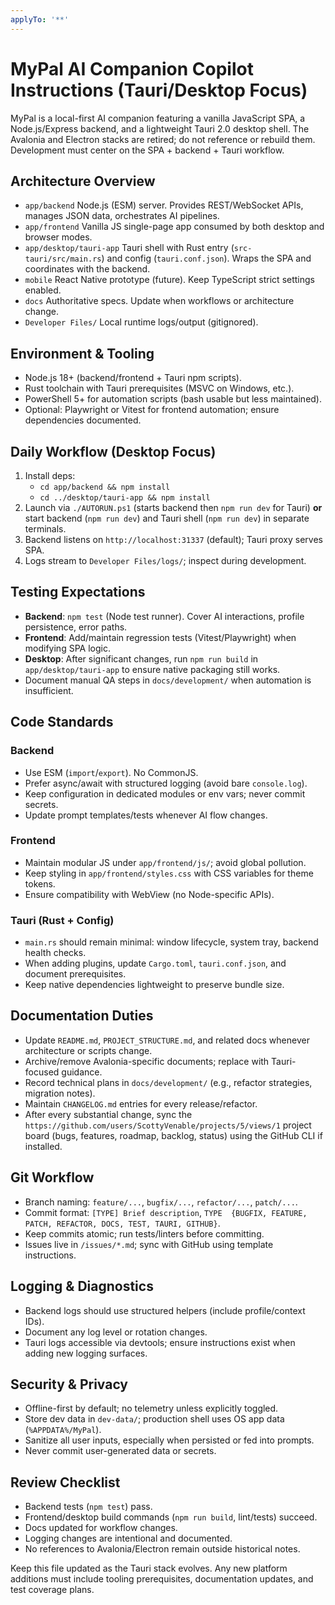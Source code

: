 ```yaml
---
applyTo: '**'
---
```

# MyPal AI Companion  Copilot Instructions (Tauri/Desktop Focus)

MyPal is a local-first AI companion featuring a vanilla JavaScript SPA, a Node.js/Express backend, and a lightweight Tauri 2.0 desktop shell. The Avalonia and Electron stacks are retired; do not reference or rebuild them. Development must center on the SPA + backend + Tauri workflow.

## Architecture Overview
- `app/backend`  Node.js (ESM) server. Provides REST/WebSocket APIs, manages JSON data, orchestrates AI pipelines.
- `app/frontend`  Vanilla JS single-page app consumed by both desktop and browser modes.
- `app/desktop/tauri-app`  Tauri shell with Rust entry (`src-tauri/src/main.rs`) and config (`tauri.conf.json`). Wraps the SPA and coordinates with the backend.
- `mobile`  React Native prototype (future). Keep TypeScript strict settings enabled.
- `docs`  Authoritative specs. Update when workflows or architecture change.
- `Developer Files/`  Local runtime logs/output (gitignored).

## Environment & Tooling
- Node.js 18+ (backend/frontend + Tauri npm scripts).
- Rust toolchain with Tauri prerequisites (MSVC on Windows, etc.).
- PowerShell 5+ for automation scripts (bash usable but less maintained).
- Optional: Playwright or Vitest for frontend automation; ensure dependencies documented.

## Daily Workflow (Desktop Focus)
1. Install deps:
   - `cd app/backend && npm install`
   - `cd ../desktop/tauri-app && npm install`
2. Launch via `./AUTORUN.ps1` (starts backend then `npm run dev` for Tauri) **or** start backend (`npm run dev`) and Tauri shell (`npm run dev`) in separate terminals.
3. Backend listens on `http://localhost:31337` (default); Tauri proxy serves SPA.
4. Logs stream to `Developer Files/logs/`; inspect during development.

## Testing Expectations
- **Backend**: `npm test` (Node test runner). Cover AI interactions, profile persistence, error paths.
- **Frontend**: Add/maintain regression tests (Vitest/Playwright) when modifying SPA logic.
- **Desktop**: After significant changes, run `npm run build` in `app/desktop/tauri-app` to ensure native packaging still works.
- Document manual QA steps in `docs/development/` when automation is insufficient.

## Code Standards
### Backend
- Use ESM (`import`/`export`). No CommonJS.
- Prefer async/await with structured logging (avoid bare `console.log`).
- Keep configuration in dedicated modules or env vars; never commit secrets.
- Update prompt templates/tests whenever AI flow changes.

### Frontend
- Maintain modular JS under `app/frontend/js/`; avoid global pollution.
- Keep styling in `app/frontend/styles.css` with CSS variables for theme tokens.
- Ensure compatibility with WebView (no Node-specific APIs).

### Tauri (Rust + Config)
- `main.rs` should remain minimal: window lifecycle, system tray, backend health checks.
- When adding plugins, update `Cargo.toml`, `tauri.conf.json`, and document prerequisites.
- Keep native dependencies lightweight to preserve bundle size.

## Documentation Duties
- Update `README.md`, `PROJECT_STRUCTURE.md`, and related docs whenever architecture or scripts change.
- Archive/remove Avalonia-specific documents; replace with Tauri-focused guidance.
- Record technical plans in `docs/development/` (e.g., refactor strategies, migration notes).
- Maintain `CHANGELOG.md` entries for every release/refactor.
- After every substantial change, sync the `https://github.com/users/ScottyVenable/projects/5/views/1` project board (bugs, features, roadmap, backlog, status) using the GitHub CLI if installed.

## Git Workflow
- Branch naming: `feature/...`, `bugfix/...`, `refactor/...`, `patch/...`.
- Commit format: `[TYPE] Brief description`, `TYPE  {BUGFIX, FEATURE, PATCH, REFACTOR, DOCS, TEST, TAURI, GITHUB}`.
- Keep commits atomic; run tests/linters before committing.
- Issues live in `/issues/*.md`; sync with GitHub using template instructions.

## Logging & Diagnostics
- Backend logs should use structured helpers (include profile/context IDs).
- Document any log level or rotation changes.
- Tauri logs accessible via devtools; ensure instructions exist when adding new logging surfaces.

## Security & Privacy
- Offline-first by default; no telemetry unless explicitly toggled.
- Store dev data in `dev-data/`; production shell uses OS app data (`%APPDATA%/MyPal`).
- Sanitize all user inputs, especially when persisted or fed into prompts.
- Never commit user-generated data or secrets.

## Review Checklist
-  Backend tests (`npm test`) pass.
-  Frontend/desktop build commands (`npm run build`, lint/tests) succeed.
-  Docs updated for workflow changes.
-  Logging changes are intentional and documented.
-  No references to Avalonia/Electron remain outside historical notes.

Keep this file updated as the Tauri stack evolves. Any new platform additions must include tooling prerequisites, documentation updates, and test coverage plans.

